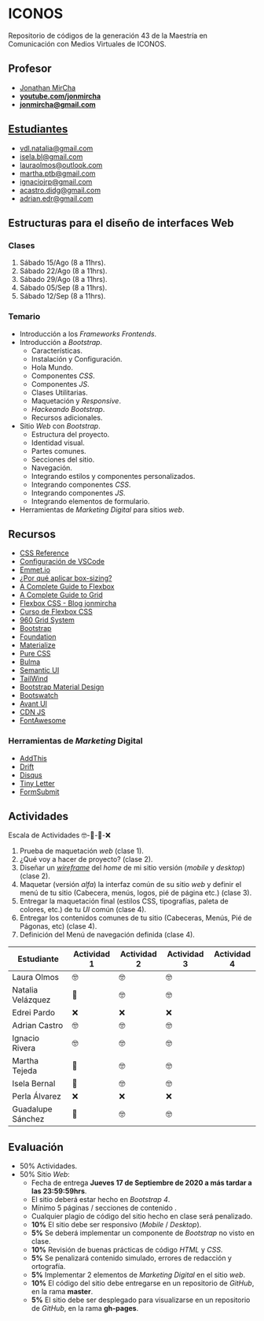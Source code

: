 # ICONOS

Repositorio de códigos de la generación 43 de la Maestría en Comunicación con Medios Virtuales de ICONOS.

## Profesor

- [Jonathan MirCha](http://jonmircha.com)
- **[youtube.com/jonmircha](https://youtube.com/jonmircha)**
- **[jonmircha@gmail.com](mailto:jonmircha@gmail.com)**

## [Estudiantes](https://docs.google.com/spreadsheets/d/1nUdUS1biBlY7-ZndOMcHlL5KbuRJFHb5w2wtwmuHFuU/edit?ts=5f37db52#gid=1890464159)

- vdl.natalia@gmail.com
- isela.bl@gmail.com
- lauraolmos@outlook.com
- martha.ptb@gmail.com
- ignaciojrp@gmail.com
- acastro.didg@gmail.com
- adrian.edr@gmail.com

## Estructuras para el diseño de interfaces Web

### Clases

1. Sábado 15/Ago (8 a 11hrs).
1. Sábado 22/Ago (8 a 11hrs).
1. Sábado 29/Ago (8 a 11hrs).
1. Sábado 05/Sep (8 a 11hrs).
1. Sábado 12/Sep (8 a 11hrs).

### Temario

- Introducción a los _Frameworks Frontends_.
- Introducción a _Bootstrap_.
  - Características.
  - Instalación y Configuración.
  - Hola Mundo.
  - Componentes _CSS_.
  - Componentes _JS_.
  - Clases Utilitarias.
  - Maquetación y _Responsive_.
  - _Hackeando Bootstrap_.
  - Recursos adicionales.
- Sitio _Web_ con _Bootstrap_.
  - Estructura del proyecto.
  - Identidad visual.
  - Partes comunes.
  - Secciones del sitio.
  - Navegación.
  - Integrando estilos y componentes personalizados.
  - Integrando componentes _CSS_.
  - Integrando componentes _JS_.
  - Integrando elementos de formulario.
- Herramientas de _Marketing Digital_ para sitios _web_.

## Recursos

- [CSS Reference](https://cssreference.io/)
- [Configuración de VSCode](https://jonmircha.com/vscode)
- [Emmet.io](https://emmet.io/)
- [¿Por qué aplicar box-sizing?](https://www.paulirish.com/2012/box-sizing-border-box-ftw/)
- [A Complete Guide to Flexbox](https://css-tricks.com/snippets/css/a-guide-to-flexbox/)
- [A Complete Guide to Grid](https://css-tricks.com/snippets/css/complete-guide-grid/)
- [Flexbox CSS - Blog jonmircha](https://jonmircha.com/flexbox)
- [Curso de Flexbox CSS](https://www.youtube.com/playlist?list=PLvq-jIkSeTUbQc3dGsssp8lxAi5npMrys)
- [960 Grid System](https://960.gs/)
- [Bootstrap](https://getbootstrap.com/)
- [Foundation](https://get.foundation/index.html)
- [Materialize](https://materializecss.com/)
- [Pure CSS](https://purecss.io/)
- [Bulma](https://bulma.io/)
- [Semantic UI](https://semantic-ui.com/)
- [TailWind](https://tailwindcss.com/)
- [Bootstrap Material Design](https://mdbootstrap.com/)
- [Bootswatch](https://bootswatch.com/)
- [Avant UI](https://www.avantui.com/)
- [CDN JS](https://cdnjs.cloudflare.com/)
- [FontAwesome](https://fontawesome.com/)

### Herramientas de _Marketing_ Digital

- [AddThis](https://www.addthis.com/)
- [Drift](https://www.drift.com/)
- [Disqus](https://disqus.com/)
- [Tiny Letter](https://tinyletter.com/)
- [FormSubmit](https://formsubmit.co/)

## Actividades

Escala de Actividades 🤓-🤔-😬-❌

1. Prueba de maquetación _web_ (clase 1).
1. ¿Qué voy a hacer de proyecto? (clase 2).
1. Diseñar un [_wireframe_](https://jonmircha.com/img/wireframe.jpg) del _home_ de mi sitio versión (_mobile_ y _desktop_) (clase 2).
1. Maquetar (versión _alfa_) la interfaz común de su sitio _web_ y definir el menú de tu sitio (Cabecera, menús, logos, pié de página etc.) (clase 3).
1. Entregar la maquetación final (estilos CSS, tipografías, paleta de colores, etc.) de tu _UI_ común (clase 4).
1. Entregar los contenidos comunes de tu sitio (Cabeceras, Menús, Pié de Págonas, etc) (clase 4).
1. Definición del Menú de navegación definida (clase 4).

| Estudiante        | Actividad 1 | Actividad 2 | Actividad 3 | Actividad 4 |
| ----------------- | ----------- | ----------- | ----------- | ----------- |
| Laura Olmos       | 🤓          | 🤓          | 🤓          |             |
| Natalia Velázquez | 🤔          | 🤓          | 🤓          |             |
| Edrei Pardo       | ❌          | ❌          | ❌          |             |
| Adrian Castro     | 🤓          | 🤓          | 🤓          |             |
| Ignacio Rivera    | 🤓          | 🤓          | 🤓          |             |
| Martha Tejeda     | 🤔          | 🤓          | 🤓          |             |
| Isela Bernal      | 🤔          | 🤓          | 🤓          |             |
| Perla Álvarez     | ❌          | ❌          | ❌          |             |
| Guadalupe Sánchez | 🤔          | 🤓          | 🤓          |             |

## Evaluación

- 50% Actividades.
- 50% Sitio _Web_:
  - Fecha de entrega **Jueves 17 de Septiembre de 2020 a más tardar a las 23:59:59hrs**.
  - El sitio deberá estar hecho en _Bootstrap 4_.
  - Mínimo 5 páginas / secciones de contenido .
  - Cualquier plagio de código del sitio hecho en clase será penalizado.
  - **10%** El sitio debe ser responsivo (_Mobile_ / _Desktop_).
  - **5%** Se deberá implementar un componente de _Bootstrap_ no visto en clase.
  - **10%** Revisión de buenas prácticas de código _HTML_ y _CSS_.
  - **5%** Se penalizará contenido simulado, errores de redacción y ortografía.
  - **5%** Implementar 2 elementos de _Marketing Digital_ en el sitio _web_.
  - **10%** El código del sitio debe entregarse en un repositorio de _GitHub_, en la rama **master**.
  - **5%** El sitio debe ser desplegado para visualizarse en un repositorio de _GitHub_, en la rama **gh-pages**.
